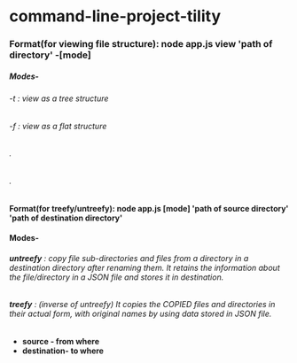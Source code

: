 # command-line-project-tility
### Format(for viewing file structure): node app.js view 'path of directory' -[mode]     
##### Modes-
###### -t : view as a tree structure
###### -f : view as a flat structure
###### .
###### .
#### Format(for treefy/untreefy): node app.js [mode] 'path of source directory' 'path of destination directory'
#### Modes-
###### **untreefy** : copy file sub-directories and files from a directory in a destination directory after renaming them. It retains the information about the file/directory in a JSON file and stores it in destination.
###### **treefy** : (inverse of untreefy) It copies the COPIED files and directories in their actual form, with original names by using data stored in JSON file.     

* **source - from where**
* **destination- to where**
